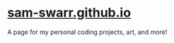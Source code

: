 # [sam-swarr.github.io](https://sam-swarr.github.io/)

A page for my personal coding projects, art, and more!
